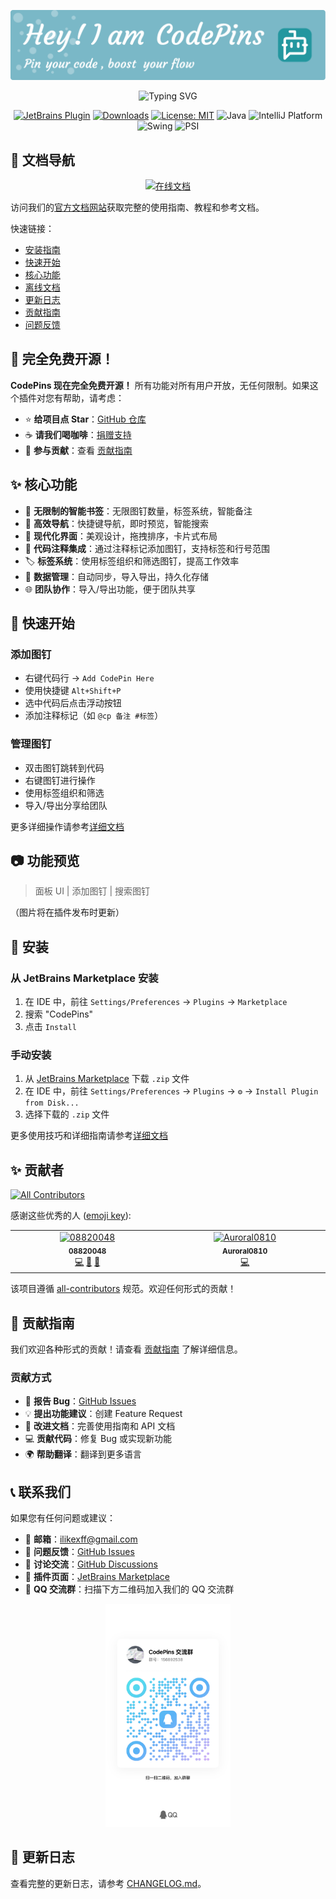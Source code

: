 ![Header](./src/main/resources/META-INF/github-header-image.png)

<div align="center">

<p align="center">
   <img src="https://readme-typing-svg.herokuapp.com?font=Fira+Code&weight=600&size=24&pause=1000&color=4A7FD1&center=true&vCenter=true&random=false&width=600&height=27&lines=Pin+your+code%2C+boost+your+flow;Bookmark+smarter%2C+code+faster;Never+lose+your+place+in+code;%E7%8E%B0%E4%BB%A3%E5%8C%96%E7%9A%84%E4%BB%A3%E7%A0%81%E4%B9%A6%E7%AD%BE%E8%A7%A3%E5%86%B3%E6%96%B9%E6%A1%88;%E8%AE%A9%E6%82%A8%E7%9A%84%E5%BC%80%E5%8F%91%E5%B7%A5%E4%BD%9C%E6%B5%81%E6%9B%B4%E9%AB%98%E6%95%88" alt="Typing SVG">
</p>



[![JetBrains Plugin](https://img.shields.io/jetbrains/plugin/v/27300-codepins--code-bookmarks.svg)](https://plugins.jetbrains.com/plugin/27300-codepins--code-bookmarks)
[![Downloads](https://img.shields.io/jetbrains/plugin/d/27300-codepins--code-bookmarks.svg)](https://plugins.jetbrains.com/plugin/27300-codepins--code-bookmarks)
[![License: MIT](https://img.shields.io/badge/License-MIT-yellow.svg)](https://opensource.org/licenses/MIT)
![Java](https://img.shields.io/badge/Java-17%2B-orange)
![IntelliJ Platform](https://img.shields.io/badge/IntelliJ-Platform_SDK-blue)
![Swing](https://img.shields.io/badge/UI-Swing-brightgreen)
![PSI](https://img.shields.io/badge/Code_Analysis-PSI-purple)

</div>

## 📑 文档导航

<div align="center">

[![在线文档](https://img.shields.io/badge/官方文档-docs.codepins.cn-blue?style=for-the-badge)](https://docs.codepins.cn/)

</div>

访问我们的[官方文档网站](https://docs.codepins.cn/)获取完整的使用指南、教程和参考文档。

快速链接：

- [安装指南](#安装)
- [快速开始](#快速开始)
- [核心功能](#核心功能)
- [离线文档](DOCUMENTATION.md)
- [更新日志](CHANGELOG.md)
- [贡献指南](CONTRIBUTING.md)
- [问题反馈](https://docs.codepins.cn/bug-report)

## 🎉 完全免费开源！

**CodePins 现在完全免费开源！** 所有功能对所有用户开放，无任何限制。如果这个插件对您有帮助，请考虑：

- ⭐ **给项目点 Star**：[GitHub 仓库](https://github.com/08820048/codepins)
- ☕ **请我们喝咖啡**：[捐赠支持](https://docs.codepins.cn/donate)
- 🤝 **参与贡献**：查看 [贡献指南](CONTRIBUTING.md)

## ✨ 核心功能

- 🔖 **无限制的智能书签**：无限图钉数量，标签系统，智能备注
- 🎯 **高效导航**：快捷键导航，即时预览，智能搜索
- 🎨 **现代化界面**：美观设计，拖拽排序，卡片式布局
- 📝 **代码注释集成**：通过注释标记添加图钉，支持标签和行号范围
- 🏷️ **标签系统**：使用标签组织和筛选图钉，提高工作效率
- 🔄 **数据管理**：自动同步，导入导出，持久化存储
- 🌐 **团队协作**：导入/导出功能，便于团队共享

## 🚀 快速开始

### 添加图钉
- 右键代码行 → `Add CodePin Here`
- 使用快捷键 `Alt+Shift+P`
- 选中代码后点击浮动按钮
- 添加注释标记（如 `@cp 备注 #标签`）

### 管理图钉
- 双击图钉跳转到代码
- 右键图钉进行操作
- 使用标签组织和筛选
- 导入/导出分享给团队

更多详细操作请参考[详细文档](DOCUMENTATION.md)

## 📷 功能预览

> 面板 UI | 添加图钉 | 搜索图钉

（图片将在插件发布时更新）

## 📍 安装

### 从 JetBrains Marketplace 安装
1. 在 IDE 中，前往 `Settings/Preferences` → `Plugins` → `Marketplace`
2. 搜索 "CodePins"
3. 点击 `Install`

### 手动安装
1. 从 [JetBrains Marketplace](https://plugins.jetbrains.com/plugin/27300-codepins--code-bookmarks) 下载 `.zip` 文件
2. 在 IDE 中，前往 `Settings/Preferences` → `Plugins` → `⚙️` → `Install Plugin from Disk...`
3. 选择下载的 `.zip` 文件

更多使用技巧和详细指南请参考[详细文档](DOCUMENTATION.md)

## ✨ 贡献者

<!-- ALL-CONTRIBUTORS-BADGE:START - Do not remove or modify this section -->
[![All Contributors](https://img.shields.io/badge/all_contributors-2-orange.svg?style=flat-square)](#contributors-)
<!-- ALL-CONTRIBUTORS-BADGE:END -->

感谢这些优秀的人 ([emoji key](https://allcontributors.org/docs/en/emoji-key)):

<!-- ALL-CONTRIBUTORS-LIST:START - Do not remove or modify this section -->
<!-- prettier-ignore-start -->
<!-- markdownlint-disable -->
<table>
  <tbody>
    <tr>
      <td align="center" valign="top" width="14.28%"><a href="https://github.com/08820048"><img src="https://avatars.githubusercontent.com/u/08820048" width="100px;" alt="08820048"/><br /><sub><b>08820048</b></sub></a><br /><a href="#code-08820048" title="Code">💻</a> <a href="#doc-08820048" title="Documentation">📖</a> <a href="#maintenance-08820048" title="Maintenance">🚧</a></td>
      <td align="center" valign="top" width="14.28%"><a href="https://github.com/Auroral0810"><img src="https://avatars.githubusercontent.com/u/140379943?s=400&u=ea4e758ddc17a3df7a6b29bc4dc435ba1a35e999&v=4" width="100px;" alt="Auroral0810"/><br /><sub><b>Auroral0810</b></sub></a><br /><a href="#code-Auroral0810" title="Code">💻</a></td>
    </tr>
  </tbody>
</table>

<!-- markdownlint-restore -->
<!-- prettier-ignore-end -->

<!-- ALL-CONTRIBUTORS-LIST:END -->

该项目遵循 [all-contributors](https://github.com/all-contributors/all-contributors) 规范。欢迎任何形式的贡献！

## 🤝 贡献指南

我们欢迎各种形式的贡献！请查看 [贡献指南](CONTRIBUTING.md) 了解详细信息。

### 贡献方式
- 🐛 **报告 Bug**：[GitHub Issues](https://github.com/08820048/codepins/issues)
- 💡 **提出功能建议**：创建 Feature Request
- 📝 **改进文档**：完善使用指南和 API 文档
- 💻 **贡献代码**：修复 Bug 或实现新功能
- 🌍 **帮助翻译**：翻译到更多语言

## 📞 联系我们

如果您有任何问题或建议：

- 📧 **邮箱**：ilikexff@gmail.com
- 🐛 **问题反馈**：[GitHub Issues](https://github.com/08820048/codepins/issues)
- 💬 **讨论交流**：[GitHub Discussions](https://github.com/08820048/codepins/discussions)
- 🏪 **插件页面**：[JetBrains Marketplace](https://plugins.jetbrains.com/plugin/27300-codepins--code-bookmarks)
- 👥 **QQ 交流群**：扫描下方二维码加入我们的 QQ 交流群

<div align="center">
<img src="./src/main/resources/icons/qq.jpg" width="200" alt="CodePins QQ 交流群">
</div>

## 📝 更新日志

查看完整的更新日志，请参考 [CHANGELOG.md](CHANGELOG.md)。

